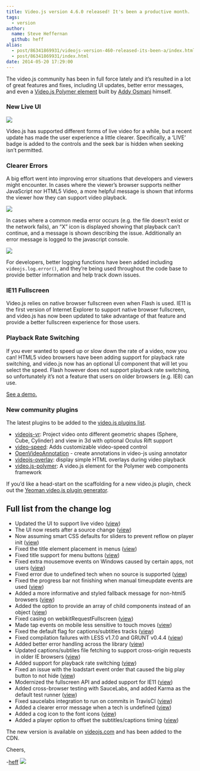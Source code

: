 ```yaml
---
title: Video.js version 4.6.0 released! It's been a productive month.
tags:
  - version
author:
  name: Steve Heffernan
  github: heff
alias:
  - post/86341869931/videojs-version-460-released-its-been-a/index.html
  - post/86341869931/index.html
date: 2014-05-20 17:29:00
---
```


The video.js community has been in full force lately and it&rsquo;s resulted in a lot of great features and fixes, including UI updates, better error messages, and even a [Video.js Polymer element](https://github.com/addyosmani/video-js) built by [Addy Osmani](https://twitter.com/addyosmani) himself.

### New Live UI

![](http://66.media.tumblr.com/18c6ec3dd9a1e04440345bf5ca6630f9/tumblr_inline_n5ue8gvi1Y1qzc111.png)

Video.js has supported different forms of live video for a while, but a recent update has made the user experience a little clearer. Specifically, a &lsquo;LIVE&rsquo; badge is added to the controls and the seek bar is hidden when seeking isn&rsquo;t permitted.

### Clearer Errors

A big effort went into improving error situations that developers and viewers might encounter. In cases where the viewer&rsquo;s browser supports neither JavaScript nor HTML5 Video, a more helpful message is shown that informs the viewer how they can support video playback.

![](http://66.media.tumblr.com/ce08d85f3a1538eecd1d58eccddaa0b6/tumblr_inline_n5ue7u9l4H1qzc111.png)

In cases where a common media error occurs (e.g. the file doesn&rsquo;t exist or the network fails), an &ldquo;X&rdquo; icon is displayed showing that playback can&rsquo;t continue, and a message is shown describing the issue. Additionally an error message is logged to the javascript console.

![](http://67.media.tumblr.com/72b11aeeab66657ec39c09366bd19f0e/tumblr_inline_n5ue8z9ZFH1qzc111.png)

For developers, better logging functions have been added including `videojs.log.error()`, and they&rsquo;re being used throughout the code base to provide better information and help track down issues.

### IE11 Fullscreen

Video.js relies on native browser fullscreen even when Flash is used. IE11 is the first version of Internet Explorer to support native browser fullscreen, and video.js has now been updated to take advantage of that feature and provide a better fullscreen experience for those users.

### Playback Rate Switching

If you ever wanted to speed up or slow down the rate of a video, now you can! HTML5 video browsers have been adding support for playback rate switching, and video.js now has an optional UI component that will let you select the speed. Flash however does not support playback rate switching, so unfortunately it&rsquo;s not a feature that users on older browsers (e.g. IE8) can use.

[See a demo.](http://jsbin.com/vikun/1/edit)

### New community plugins

The latest plugins to be added to the [video.js plugins list](https://github.com/videojs/video.js/wiki/Plugins).

*   [videojs-vr](https://github.com/slawrence/videojs-vr): Project video onto different geometric shapes (Sphere, Cube, Cylinder) and view in 3d with optional Oculus Rift support
*   [video-speed](https://github.com/nicetip/videojs-speed): Adds customizable video-speed control
*   [OpenVideoAnnotation](https://github.com/CtrHellenicStudies/OpenVideoAnnotation) - create annotations in video-js using annotator
*   [videojs-overlay](https://github.com/brightcove/videojs-overlay): display simple HTML overlays during video playback
*   [video.js-polymer](https://github.com/addyosmani/video-js): A video.js element for the Polymer web components framework

If you&rsquo;d like a head-start on the scaffolding for a new video.js plugin, check out the [Yeoman video.js plugin generator](https://github.com/dmlap/generator-videojs-plugin).

## Full list from the change log

*   Updated the UI to support live video ([view](https://github.com/videojs/video.js/pull/1121))
*   The UI now resets after a source change ([view](https://github.com/videojs/video.js/pull/1124))
*   Now assuming smart CSS defaults for sliders to prevent reflow on player init ([view](https://github.com/videojs/video.js/pull/1122))
*   Fixed the title element placement in menus ([view](https://github.com/videojs/video.js/pull/1114))
*   Fixed title support for menu buttons ([view](https://github.com/videojs/video.js/pull/1128))
*   Fixed extra mousemove events on Windows caused by certain apps, not users ([view](https://github.com/videojs/video.js/pull/1068))
*   Fixed error due to undefined tech when no source is supported ([view](https://github.com/videojs/video.js/pull/1172))
*   Fixed the progress bar not finishing when manual timeupdate events are used ([view](https://github.com/videojs/video.js/pull/1173))
*   Added a more informative and styled fallback message for non-html5 browsers ([view](https://github.com/videojs/video.js/pull/1181))
*   Added the option to provide an array of child components instead of an object ([view](https://github.com/videojs/video.js/pull/1093))
*   Fixed casing on webkitRequestFullscreen ([view](https://github.com/videojs/video.js/pull/1101))
*   Made tap events on mobile less sensitive to touch moves ([view](https://github.com/videojs/video.js/pull/1111))
*   Fixed the default flag for captions/subtitles tracks ([view](https://github.com/videojs/video.js/pull/1153))
*   Fixed compilation failures with LESS v1.7.0 and GRUNT v0.4.4 ([view](https://github.com/videojs/video.js/pull/1180))
*   Added better error handling across the library ([view](https://github.com/videojs/video.js/pull/1197))
*   Updated captions/subtiles file fetching to support cross-origin requests in older IE browsers ([view](https://github.com/videojs/video.js/pull/1095))
*   Added support for playback rate switching ([view](https://github.com/videojs/video.js/pull/1132))
*   Fixed an issue with the loadstart event order that caused the big play button to not hide ([view](https://github.com/videojs/video.js/pull/1209))
*   Modernized the fullscreen API and added support for IE11 ([view](https://github.com/videojs/video.js/pull/1205))
*   Added cross-browser testing with SauceLabs, and added Karma as the default test runner ([view](https://github.com/videojs/video.js/pull/1187))
*   Fixed saucelabs integration to run on commits in TravisCI ([view](https://github.com/videojs/video.js/pull/1214))
*   Added a clearer error message when a tech is undefined ([view](https://github.com/videojs/video.js/pull/1210))
*   Added a cog icon to the font icons ([view](https://github.com/videojs/video.js/pull/1211))
*   Added a player option to offset the subtitles/captions timing ([view](https://github.com/videojs/video.js/pull/1212))

The new version is available on [videojs.com](http://www.videojs.com) and  has been added to the CDN.

Cheers,

-[heff](http://blog.heff.me)
![](http://feeds.feedburner.com/~r/video-js/~4/Ho_lv_Coqlc)
